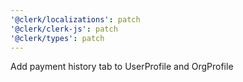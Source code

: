 ```yaml
---
'@clerk/localizations': patch
'@clerk/clerk-js': patch
'@clerk/types': patch
---
```


Add payment history tab to UserProfile and OrgProfile
